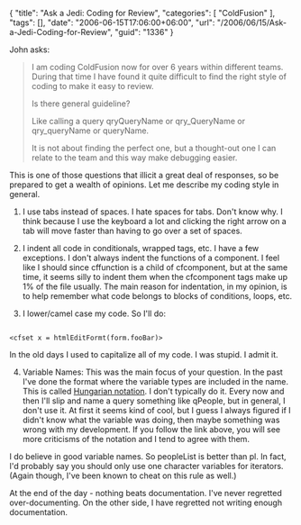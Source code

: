 {
	"title": "Ask a Jedi: Coding for Review",
	"categories": [
		"ColdFusion"
	],
	"tags": [],
	"date": "2006-06-15T17:06:00+06:00",
	"url": "/2006/06/15/Ask-a-Jedi-Coding-for-Review",
	"guid": "1336"
}

John asks:

<blockquote>
I am coding ColdFusion now for over 6 years within different teams. During that time I have found it quite difficult to find the right style of coding to make it easy to review.

Is there general guideline?

Like calling a query qryQueryName or qry_QueryName or qry_queryName or queryName.

It is not about finding the perfect one, but a thought-out one I can relate to the team and this way make debugging easier.
</blockquote>

This is one of those questions that illicit a great deal of responses, so be prepared to get a wealth of opinions. Let me describe my coding style in general.

1) I use tabs instead of spaces. I hate spaces for tabs. Don't know why. I think because I use the keyboard a lot and clicking the right arrow on a tab will move faster than having to go over a set of spaces.

2) I indent all code in conditionals, wrapped tags, etc. I have a few exceptions. I don't always indent the functions of a component. I feel like I should since cffunction is a child of cfcomponent, but at the same time, it seems silly to indent them when the cfcomponent tags make up 1% of the file usually. The main reason for indentation, in my opinion, is to help remember what code belongs to blocks of conditions, loops, etc. 

3) I lower/camel case my code. So I'll do:

<code>
&lt;cfset x = htmlEditFormt(form.fooBar)&gt;
</code>

In the old days I used to capitalize all of my code. I was stupid. I admit it.

4) Variable Names: This was the main focus of your question. In the past I've done the format where the variable types are included in the name. This is called <a href="http://en.wikipedia.org/wiki/Hungarian_notation">Hungarian notation</a>. I don't typically do it. Every now and then I'll slip and name a query something like qPeople, but in general, I don't use it. At first it seems kind of cool, but I guess I always figured if I didn't know what the variable was doing, then maybe something was wrong with my development. If you follow the link above, you will see more criticisms of the notation and I tend to agree with them.

I do believe in good variable names. So peopleList is better than pl. In fact, I'd probably say you should only use one character variables for iterators. (Again though, I've been known to cheat on this rule as well.)

At the end of the day - nothing beats documentation. I've never regretted over-documenting. On the other side, I have regretted not writing enough documentation.